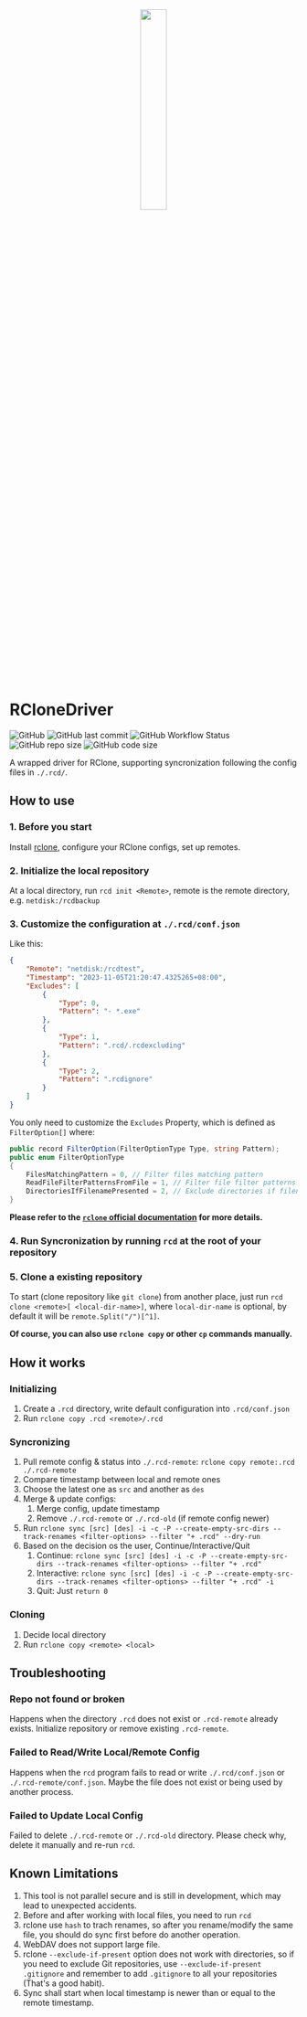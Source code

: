<div  align=center>
    <img src="https://github.com/FerdinandSukhoi/RCloneDriver/blob/main/images/Full_2048.png?raw=true" width = 30% height = 30%  />
</div>

# RCloneDriver

![GitHub](https://img.shields.io/github/license/FerdinandSukhoi/RCloneDriver?style=flat-square)
![GitHub last commit](https://img.shields.io/github/last-commit/FerdinandSukhoi/RCloneDriver?style=flat-square)
![GitHub Workflow Status](https://img.shields.io/github/workflow/status/FerdinandSukhoi/RCloneDriver/publish_to_nuget?style=flat-square)
![GitHub repo size](https://img.shields.io/github/repo-size/FerdinandSukhoi/RCloneDriver?style=flat-square)
![GitHub code size](https://img.shields.io/github/languages/code-size/FerdinandSukhoi/RCloneDriver?style=flat-square)

A wrapped driver for RClone, supporting syncronization following the config files in `./.rcd/`.

## How to use

### 1. Before you start

Install [rclone](https://github.com/rclone/rclone), configure your RClone configs, set up remotes.

### 2. Initialize the local repository

At a local directory, run `rcd init <Remote>`, remote is the remote directory, e.g. `netdisk:/rcdbackup`

### 3. Customize the configuration at `./.rcd/conf.json`

Like this:

```json
{
    "Remote": "netdisk:/rcdtest",
    "Timestamp": "2023-11-05T21:20:47.4325265+08:00",
    "Excludes": [
        {
            "Type": 0,
            "Pattern": "- *.exe"
        },
        {
            "Type": 1,
            "Pattern": ".rcd/.rcdexcluding"
        },
        {
            "Type": 2,
            "Pattern": ".rcdignore"
        }
    ]
}
```

You only need to customize the `Excludes` Property, which is defined as `FilterOption[]` where:

```csharp
public record FilterOption(FilterOptionType Type, string Pattern);
public enum FilterOptionType
{
    FilesMatchingPattern = 0, // Filter files matching pattern
    ReadFileFilterPatternsFromFile = 1, // Filter file filter patterns from file
    DirectoriesIfFilenamePresented = 2, // Exclude directories if filename is present
}
```

**Please refer to the [`rclone` official documentation](https://rclone.org/commands/rclone_sync/) for more details.**

### 4. Run Syncronization by running `rcd` at the root of your repository

### 5. Clone a existing repository

To start (clone repository like `git clone`) from another place, just run `rcd clone <remote>[ <local-dir-name>]`,
where `local-dir-name` is optional, by default it will be `remote.Split("/")[^1]`.

**Of course, you can also use `rclone copy` or other `cp` commands manually.**

## How it works

### Initializing

1. Create a `.rcd` directory, write default configuration into `.rcd/conf.json`
2. Run `rclone copy .rcd <remote>/.rcd`

### Syncronizing

1. Pull remote config & status into `./.rcd-remote`: `rclone copy remote:.rcd ./.rcd-remote`
2. Compare timestamp between local and remote ones
3. Choose the latest one as `src` and another as `des`
4. Merge & update configs:
   1. Merge config, update timestamp
   2. Remove `./.rcd-remote` or `./.rcd-old` (if remote config newer)
5. Run `rclone sync [src] [des] -i -c -P --create-empty-src-dirs --track-renames <filter-options> --filter "+ .rcd" --dry-run`
6. Based on the decision os the user, Continue/Interactive/Quit
   1. Continue: `rclone sync [src] [des] -i -c -P --create-empty-src-dirs --track-renames <filter-options> --filter "+ .rcd"`
   2. Interactive: `rclone sync [src] [des] -i -c -P --create-empty-src-dirs --track-renames <filter-options> --filter "+ .rcd" -i`
   3. Quit: Just `return 0`

### Cloning

1. Decide local directory
2. Run `rclone copy <remote> <local>`

## Troubleshooting

### Repo not found or broken

Happens when the directory `.rcd` does not exist or `.rcd-remote` already exists. Initialize repository or remove existing `.rcd-remote`.

### Failed to Read/Write Local/Remote Config

Happens when the `rcd` program fails to read or write `./.rcd/conf.json` or `./.rcd-remote/conf.json`. Maybe the file does not exist or being used by another process.

### Failed to Update Local Config

Failed to delete `./.rcd-remote` or `./.rcd-old` directory. Please check why, delete it manually and re-run `rcd`.

## Known Limitations

1. This tool is not parallel secure and is still in development, which may lead to unexpected accidents.
2. Before and after working with local files, you need to run `rcd`
3. rclone use `hash` to trach renames, so after you rename/modify the same file, you should do sync first before do another operation.
4. WebDAV does not support large file.
5. rclone `--exclude-if-present` option does not work with directories, so if you need to exclude Git repositories, use `--exclude-if-present .gitignore` and remember to add `.gitignore` to all your repositories (That's a good habit).
6. Sync shall start when local timestamp is newer than or equal to the remote timestamp.